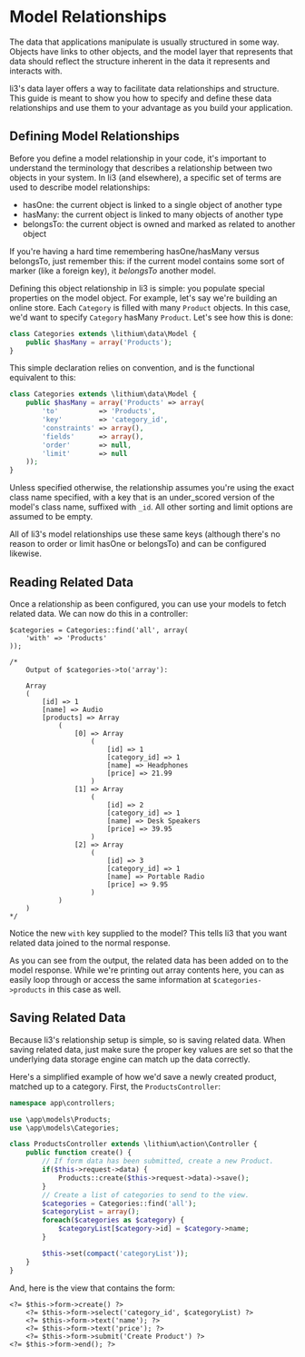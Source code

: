 # Model Relationships
The data that applications manipulate is usually structured in some way. Objects have links to other objects, and the model layer that represents that data should reflect the structure inherent in the data it represents and interacts with.

li3's data layer offers a way to facilitate data relationships and structure. This guide is meant to show you how to specify and define these data relationships and use them to your advantage as you build your application.

## Defining Model Relationships

Before you define a model relationship in your code, it's important to understand the terminology that describes a relationship between two objects in your system. In li3 (and elsewhere), a specific set of terms are used to describe model relationships:

 * hasOne: the current object is linked to a single object of another type
 * hasMany: the current object is linked to many objects of another type
 * belongsTo: the current object is owned and marked as related to another object

If you're having a hard time remembering hasOne/hasMany versus belongsTo, just remember this: if the current model contains some sort of marker (like a foreign key), it _belongsTo_ another model.

Defining this object relationship in li3 is simple: you populate special properties on the model object. For example, let's say we're building an online store. Each `Category` is filled with many `Product` objects. In this case, we'd want to specify `Category` hasMany `Product`. Let's see how this is done:

```php
class Categories extends \lithium\data\Model {
	public $hasMany = array('Products');
}
```

This simple declaration relies on convention, and is the functional equivalent to this:

```php
class Categories extends \lithium\data\Model {
	public $hasMany = array('Products' => array(
		'to'          => 'Products',
		'key'         => 'category_id',
		'constraints' => array(),
		'fields'      => array(),
		'order'       => null,
		'limit'       => null
	));
}
```

Unless specified otherwise, the relationship assumes you're using the exact class name specified, with a key that is an under_scored version of the model's class name, suffixed with `_id`. All other sorting and limit options are assumed to be empty.

All of li3's model relationships use these same keys (although there's no reason to order or limit hasOne or belongsTo) and can be configured likewise.

## Reading Related Data

Once a relationship as been configured, you can use your models to fetch related data. We can now do this in a controller:

```
$categories = Categories::find('all', array(
	'with' => 'Products'
));

/*
	Output of $categories->to('array'):

	Array
	(
	    [id] => 1
	    [name] => Audio
	    [products] => Array
	        (
	            [0] => Array
	                (
	                    [id] => 1
	                    [category_id] => 1
	                    [name] => Headphones
	                    [price] => 21.99
	                )
	            [1] => Array
	                (
	                    [id] => 2
	                    [category_id] => 1
	                    [name] => Desk Speakers
	                    [price] => 39.95
	                )
	            [2] => Array
	                (
	                    [id] => 3
	                    [category_id] => 1
	                    [name] => Portable Radio
	                    [price] => 9.95
	                )
	        )
	)
*/
```

Notice the new `with` key supplied to the model? This tells li3 that you want related data joined to the normal response.

As you can see from the output, the related data has been added on to the model response. While we're printing out array contents here, you can as easily loop through or access the same information at `$categories->products` in this case as well.

## Saving Related Data

Because li3's relationship setup is simple, so is saving related data. When saving related data, just make sure the proper key values are set so that the underlying data storage engine can match up the data correctly.

Here's a simplified example of how we'd save a newly created product, matched up to a category. First, the `ProductsController`:

```php
namespace app\controllers;

use \app\models\Products;
use \app\models\Categories;

class ProductsController extends \lithium\action\Controller {
	public function create() {
		// If form data has been submitted, create a new Product.
		if($this->request->data) {
			Products::create($this->request->data)->save();
		}
		// Create a list of categories to send to the view.
		$categories = Categories::find('all');
		$categoryList = array();
		foreach($categories as $category) {
			$categoryList[$category->id] = $category->name;
		}

		$this->set(compact('categoryList'));
	}
}
```

And, here is the view that contains the form:

```
<?= $this->form->create() ?>
	<?= $this->form->select('category_id', $categoryList) ?>
	<?= $this->form->text('name'); ?>
	<?= $this->form->text('price'); ?>
	<?= $this->form->submit('Create Product') ?>
<?= $this->form->end(); ?>
```
